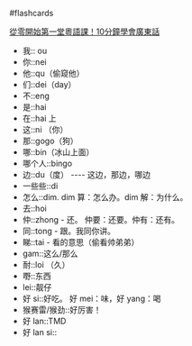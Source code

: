 #flashcards 

[從零開始第一堂粵語課！10分鐘學會廣東話](https://youtu.be/KI5bKz68_Hk) 
- 我:: ou <!--SR:!2024-03-20-15-52,250,250-->
- 你::nei <!--SR:!2024-04-08-23-05,269.3,270-->
- 他::qu（偷窥他） <!--SR:!2024-03-06-20-57,236.2,251-->
- 们::dei（day） <!--SR:!2024-03-24-03-53,253.5,250-->
- 不::eng <!--SR:!2024-03-16-23-00,246.3,250-->
- 是::hai <!--SR:!2024-02-28-15-53,229,250-->
- 在::hai 上 <!--SR:!2024-03-13-11-03,242.8,250-->
- 这::ni （你） <!--SR:!2024-03-20-11-02,249.8,250-->
- 那::gogo（狗） <!--SR:!2023-12-28-06-16,98.9,231-->
- 哪::bin（冰山上面） <!--SR:!2024-03-11-23-02,241.3,250-->
- 哪个人::bingo <!--SR:!2024-03-23-03-51,252.5,250-->
- 边::du（度） ---- 这边，那边，哪边 <!--SR:!2024-02-28-04-10,228.5,250-->
- 一些些::di  <!--SR:!2024-03-08-03-49,237.5,251-->
- 怎么::dim.  dim 算：怎么办。dim 解：为什么。 <!--SR:!2024-03-04-16-08,234,250-->
- 去::hoi <!--SR:!2024-02-05-08-37,205.7,230-->
- 仲::zhong - 还。   仲要：还要。仲有：还有。 <!--SR:!2024-02-24-23-03,225.3,250-->
- 同::tong - 跟。我同你讲。 <!--SR:!2024-03-01-03-50,230.5,250-->
- 睇::tai - 看的意思（偷看帅弟弟） <!--SR:!2024-03-19-11-02,248.8,250-->
- gam::这么/那么 <!--SR:!2024-03-17-04-09,246.5,250-->
- 耐::loi （久） <!--SR:!2024-03-15-11-01,244.8,250-->
- 嘢::东西 <!--SR:!2024-03-09-23-03,239.3,250-->
- lei::靓仔 <!--SR:!2024-03-26-03-54,255.5,250-->
- 好 si::好吃。   好 mei：味，好 yang：喝 <!--SR:!2024-04-13-18-18,274.1,270-->
- 猴赛雷/猴劲::好厉害！ <!--SR:!2024-04-18-01-45,278.4,270-->
- 好 lan::TMD <!--SR:!2024-03-14-03-52,243.5,250-->
- 好 lan si::
<!--SR:!2023-12-30,8,250-->